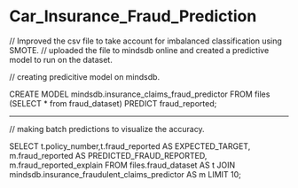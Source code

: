 # Car_Insurance_Fraud_Prediction

// Improved the csv file to take account for imbalanced classification using SMOTE.
// uploaded the file to mindsdb online and created a predictive model to run on the dataset.

// creating predicitive model on mindsdb.

CREATE MODEL mindsdb.insurance_claims_fraud_predictor
FROM files
    (SELECT * from fraud_dataset)
PREDICT fraud_reported;

*********************************************************
// making batch predictions to visualize the accuracy.

SELECT t.policy_number,t.fraud_reported AS EXPECTED_TARGET, m.fraud_reported AS PREDICTED_FRAUD_REPORTED, m.fraud_reported_explain
FROM files.fraud_dataset AS t
JOIN mindsdb.insurance_fraudulent_claims_predictor AS m
LIMIT 10;

